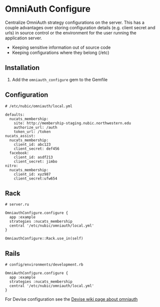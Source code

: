 # OmniAuth Configure

Centralize OmniAuth strategy configurations on the server. This has a couple 
advantages over storing configuration details (e.g. client secret and urls) in 
source control or the environment for the user running the application server.

* Keeping sensitive information out of source code
* Keeping configurations where they belong (/etc)

## Installation

1. Add the `omniauth_configure` gem to the Gemfile

## Configuration

```
# /etc/nubic/omniauth/local.yml

defaults:
  nucats_membership:
    site: http://membership-staging.nubic.northwestern.edu
    authorize_url: /auth
    token_url: /token
nucats_assist:
  nucats_membership:
    client_id: abc123
    client_secret: def456
  facebook:
    client_id: asdf213
    client_secret: jimbo
nitro:
  nucats_membership:
    client_id: xyz987
    client_secret:ufw654
```

## Rack

```
# server.ru

OmniauthConfigure.configure {
  app :example
  strategies :nucats_membership
  central '/etc/nubic/omniauth/local.yml'
}

OmniauthConfigure::Rack.use_in(self)
```

## Rails

```
# config/environments/development.rb

OmniAuthConfigure.configure {
  app :example
  strategies :nucats_membership
  central '/etc/nubic/omniauth/local.yml'
}
```

For Devise configuration see the [Devise wiki page about omniauth](https://github.com/plataformatec/devise/wiki/OmniAuth:-Overview)


